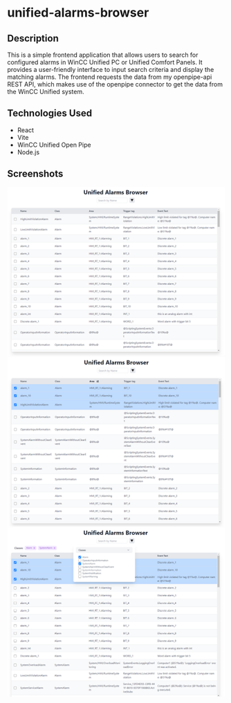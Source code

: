 # unified-alarms-browser

## Description
This is a simple frontend application that allows users to search for configured alarms in WinCC Unified PC or Unified Comfort Panels.
It provides a user-friendly interface to input search criteria and display the matching alarms.
The frontend requests the data from my openpipe-api REST API, which makes use of the openpipe connector to get the data from the WinCC Unified system.

## Technologies Used
- React
- Vite
- WinCC Unified Open Pipe
- Node.js

## Screenshots
![Screenshot](./images/Browser.PNG)
![Screenshot](./images/row-selection.PNG)
![Screenshot](./images/Multiple-filter.PNG)
